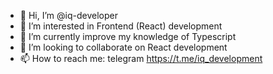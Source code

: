 - 👋 Hi, I’m @iq-developer
- 👀 I’m interested in Frontend (React) development
- 🌱 I’m currently improve my knowledge of Typescript
- 💞️ I’m looking to collaborate on React development
- 📫 How to reach me: telegram https://t.me/iq_development

<!---
iq-developer/iq-developer is a ✨ special ✨ repository because its `README.md` (this file) appears on your GitHub profile.
You can click the Preview link to take a look at your changes.
--->
